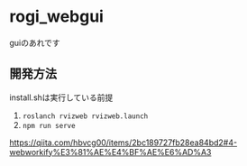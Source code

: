 # rogi_webgui

guiのあれです

## 開発方法
install.shは実行している前提

1. `roslanch rvizweb rvizweb.launch`
1. `npm run serve`

https://qiita.com/hbvcg00/items/2bc189727fb28ea84bd2#4-webworkify%E3%81%AE%E4%BF%AE%E6%AD%A3